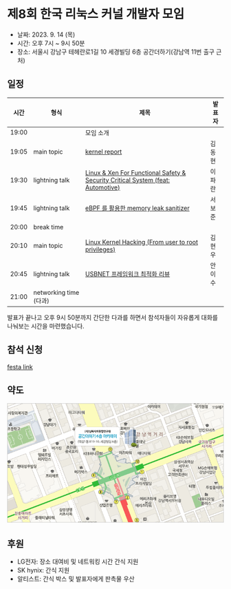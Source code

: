 # 제8회 한국 리눅스 커널 개발자 모임

* 날짜: 2023. 9. 14 (목)
* 시간: 오후 7시 ~ 9시 50분
* 장소: 서울시 강남구 테헤란로1길 10 세경빌딩 6층 공간더하기(강남역 11번 출구 근처)

## 일정

| 시간 | 형식 | 제목 | 발표자 |
|----|----|----|----|
| 19:00 | | 모임 소개 | |
| 19:05 | main topic | [kernel report](session-01/) | 김동현 |
| 19:30 | lightning talk | [Linux & Xen For Functional Safety & Security Critical System (feat: Automotive)](lightning-01) | 이파란 |
| 19:45 | lightning talk | [eBPF 를 활용한 memory leak sanitizer](lightning-02) | 서보준 |
| 20:00 | break time | | |
| 20:10 | main topic | [Linux Kernel Hacking (From user to root privileges)](session-02) | 김현우 |
| 20:45 | lightning talk | [USBNET 프레임워크 최적화 리뷰](lightning-03) | 안이수 |
| 21:00 | networking time (다과) | |

발표가 끝나고 오후 9시 50분까지 간단한 다과를 하면서 참석자들이
자유롭게 대화를 나눠보는 시간을 마련했습니다.

## 참석 신청
[festa link](https://festa.io/events/3901)

## 약도

![공간더하기 약도](./space_plus.gif)

## 후원
* LG전자: 장소 대여비 및 네트워킹 시간 간식 지원
* SK hynix: 간식 지원
* 알티스트: 간식 박스 및 발표자에게 판촉물 우산
